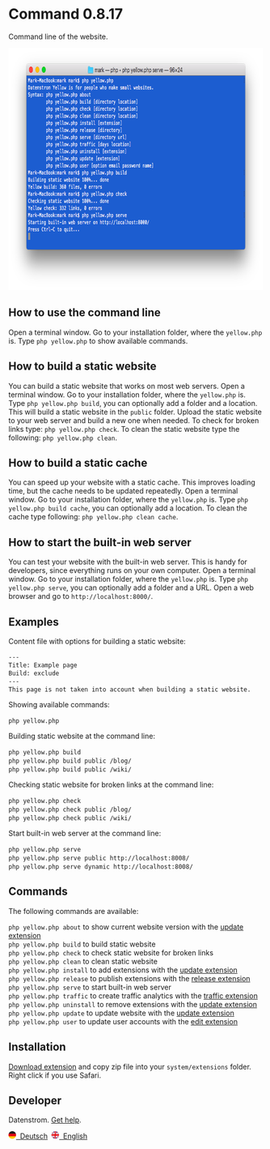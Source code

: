 Command 0.8.17
==============
Command line of the website.

<p align="center"><img src="command-screenshot.png?raw=true" width="794" height="478" alt="Screenshot"></p>

## How to use the command line

Open a terminal window. Go to your installation folder, where the `yellow.php` is. Type `php yellow.php` to show available commands.

## How to build a static website

You can build a static website that works on most web servers. Open a terminal window. Go to your installation folder, where the `yellow.php` is. Type `php yellow.php build`, you can optionally add a folder and a location. This will build a static website in the `public` folder. Upload the static website to your web server and build a new one when needed. To check for broken links type: `php yellow.php check`. To clean the static website type the following: `php yellow.php clean`.

## How to build a static cache

You can speed up your website with a static cache. This improves loading time, but the cache needs to be updated repeatedly. Open a terminal window. Go to your installation folder, where the `yellow.php` is. Type `php yellow.php build cache`, you can optionally add a location. To clean the cache type following: `php yellow.php clean cache`.

## How to start the built-in web server

You can test your website with the built-in web server. This is handy for developers, since everything runs on your own computer. Open a terminal window. Go to your installation folder, where the `yellow.php` is. Type `php yellow.php serve`, you can optionally add a folder and a URL. Open a web browser and go to `http://localhost:8000/`.

## Examples

Content file with options for building a static website:

    ---
    Title: Example page
    Build: exclude
    ---
    This page is not taken into account when building a static website.

Showing available commands:

`php yellow.php`

Building static website at the command line:

`php yellow.php build`  
`php yellow.php build public /blog/`  
`php yellow.php build public /wiki/`  

Checking static website for broken links at the command line:

`php yellow.php check`  
`php yellow.php check public /blog/`  
`php yellow.php check public /wiki/`  

Start built-in web server at the command line:

`php yellow.php serve`  
`php yellow.php serve public http://localhost:8008/`  
`php yellow.php serve dynamic http://localhost:8008/`  

## Commands

The following commands are available:

`php yellow.php about` to show current website version with the [update extension](https://github.com/datenstrom/yellow-extensions/tree/master/features/update)  
`php yellow.php build` to build static website    
`php yellow.php check` to check static website for broken links  
`php yellow.php clean` to clean static website  
`php yellow.php install` to add extensions with the [update extension](https://github.com/datenstrom/yellow-extensions/tree/master/features/update)  
`php yellow.php release` to publish extensions with the [release extension](https://github.com/datenstrom/yellow-extensions/tree/master/features/release)  
`php yellow.php serve` to start built-in web server  
`php yellow.php traffic` to create traffic analytics with the [traffic extension](https://github.com/datenstrom/yellow-extensions/tree/master/features/traffic)  
`php yellow.php uninstall` to remove extensions with the [update extension](https://github.com/datenstrom/yellow-extensions/tree/master/features/update)  
`php yellow.php update` to update website with the [update extension](https://github.com/datenstrom/yellow-extensions/tree/master/features/update)  
`php yellow.php user` to update user accounts with the [edit extension](https://github.com/datenstrom/yellow-extensions/tree/master/features/edit)  

## Installation

[Download extension](https://github.com/datenstrom/yellow-extensions/raw/master/zip/command.zip) and copy zip file into your `system/extensions` folder. Right click if you use Safari.

## Developer

Datenstrom. [Get help](https://datenstrom.se/yellow/help/).

<p>
<a href="README-de.md"><img src="https://raw.githubusercontent.com/datenstrom/yellow-extensions/master/features/help/language-de.png" width="15" height="15" alt="Deutsch">&nbsp; Deutsch</a>&nbsp;
<a href="README.md"><img src="https://raw.githubusercontent.com/datenstrom/yellow-extensions/master/features/help/language-en.png" width="15" height="15" alt="English">&nbsp; English</a>&nbsp;
</p>
